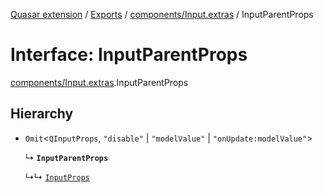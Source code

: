 [Quasar extension](../index.md) / [Exports](../modules.md) / [components/Input.extras](../modules/components_Input_extras.md) / InputParentProps

# Interface: InputParentProps

[components/Input.extras](../modules/components_Input_extras.md).InputParentProps

## Hierarchy

- `Omit`<`QInputProps`, ``"disable"`` \| ``"modelValue"`` \| ``"onUpdate:modelValue"``\>

  ↳ **`InputParentProps`**

  ↳↳ [`InputProps`](components_Input_extras.InputProps.md)

